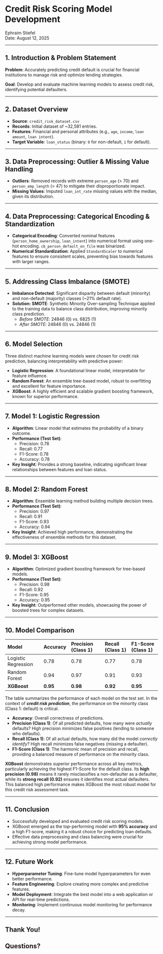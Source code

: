 # Credit Risk Scoring Model Development

Ephraim Stiefel  
Date: August 12, 2025

---

## 1. Introduction & Problem Statement

**Problem**: Accurately predicting credit default is crucial for financial institutions to manage risk and optimize lending strategies.

**Goal**: Develop and evaluate machine learning models to assess credit risk, identifying potential defaulters.

---

## 2. Dataset Overview

* **Source**: `credit_risk_dataset.csv`
* **Records**: Initial dataset of ~32,581 entries.
* **Features**: Financial and personal attributes (e.g., `age`, `income`, `loan amount`, `loan intent`).
* **Target Variable**: `loan_status` (binary: `0` for non-default, `1` for default).

---

## 3. Data Preprocessing: Outlier & Missing Value Handling

* **Outliers**: Removed records with extreme `person_age` (> 70) and `person_emp_length` (> 47) to mitigate their disproportionate impact.
* **Missing Values**: Imputed `loan_int_rate` missing values with the median, given its distribution.

---

## 4. Data Preprocessing: Categorical Encoding & Standardization

* **Categorical Encoding**: Converted nominal features (`person_home_ownership`, `loan_intent`) into numerical format using one-hot encoding. `cb_person_default_on_file` was binarized.
* **Numerical Standardization**: Applied `StandardScaler` to numerical features to ensure consistent scales, preventing bias towards features with larger ranges.

---

## 5. Addressing Class Imbalance (SMOTE)

* **Imbalance Detected**: Significant disparity between default (minority) and non-default (majority) classes (~21% default rate).
* **Solution: SMOTE**: Synthetic Minority Over-sampling Technique applied to the training data to balance class distribution, improving minority class prediction.
    * *Before SMOTE*: 24846 (0) vs. 6825 (1)
    * *After SMOTE*: 24846 (0) vs. 24846 (1)

---

## 6. Model Selection

Three distinct machine learning models were chosen for credit risk prediction, balancing interpretability with predictive power:

* **Logistic Regression**: A foundational linear model, interpretable for feature influence.
* **Random Forest**: An ensemble tree-based model, robust to overfitting and excellent for feature importance.
* **XGBoost**: A highly efficient and scalable gradient boosting framework, known for superior performance.

---

## 7. Model 1: Logistic Regression

* **Algorithm**: Linear model that estimates the probability of a binary outcome.
* **Performance (Test Set)**:
    * Precision: 0.78
    * Recall: 0.77
    * F1-Score: 0.78
    * Accuracy: 0.78
* **Key Insight**: Provides a strong baseline, indicating significant linear relationships between features and loan status.

---

## 8. Model 2: Random Forest

* **Algorithm**: Ensemble learning method building multiple decision trees.
* **Performance (Test Set)**:
    * Precision: 0.97
    * Recall: 0.91
    * F1-Score: 0.93
    * Accuracy: 0.94
* **Key Insight**: Achieved high performance, demonstrating the effectiveness of ensemble methods for this dataset.

---

## 9. Model 3: XGBoost

* **Algorithm**: Optimized gradient boosting framework for tree-based models.
* **Performance (Test Set)**:
    * Precision: 0.98
    * Recall: 0.92
    * F1-Score: 0.95
    * Accuracy: 0.95
* **Key Insight**: Outperformed other models, showcasing the power of boosted trees for complex datasets.

---

## 10. Model Comparison

| Model               | Accuracy | Precision (Class 1) | Recall (Class 1) | F1-Score (Class 1) |
| :------------------ | :------- | :------------------ | :--------------- | :----------------- |
| Logistic Regression | 0.78     | 0.78                | 0.77             | 0.78               |
| Random Forest       | 0.94     | 0.97                | 0.91             | 0.93               |
| **XGBoost** | **0.95** | **0.98** | **0.92** | **0.95** |

The table summarizes the performance of each model on the test set. In the context of ***credit risk prediction***, the performance on the minority class (Class 1: default) is critical.

* **Accuracy**: Overall correctness of predictions.
* **Precision (Class 1)**: Of all predicted defaults, how many were *actually* defaults? High precision minimizes false positives (lending to someone who defaults).
* **Recall (Class 1)**: Of all actual defaults, how many did the model *correctly identify*? High recall minimizes false negatives (missing a defaulter).
* **F1-Score (Class 1)**: The harmonic mean of precision and recall, providing a balanced measure of performance on the minority class.

**XGBoost** demonstrates superior performance across all key metrics, particularly achieving the highest F1-Score for the default class. Its **high precision (0.98)** means it rarely misclassifies a non-defaulter as a defaulter, while its **strong recall (0.92)** ensures it identifies most actual defaulters. This balanced high performance makes XGBoost the most robust model for this credit risk assessment task.

---

## 11. Conclusion

* Successfully developed and evaluated credit risk scoring models.
* XGBoost emerged as the top-performing model with **95% accuracy** and a high F1-score, making it a robust choice for predicting loan defaults.
* Effective data preprocessing and class balancing were crucial for achieving strong model performance.

---

## 12. Future Work

* **Hyperparameter Tuning**: Fine-tune model hyperparameters for even better performance.
* **Feature Engineering**: Explore creating more complex and predictive features.
* **Model Deployment**: Integrate the best model into a web application or API for real-time predictions.
* **Monitoring**: Implement continuous model monitoring for performance decay.

---

## Thank You!

## Questions?